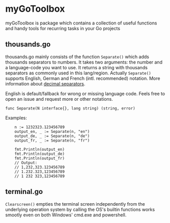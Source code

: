 # myGoToolbox
myGoToolbox is package which contains a collection of useful functions and handy tools for recurring tasks in your Go projects

## thousands.go
thousands.go mainly consists of the function `Separate()` which adds thousands separators to numbers. It takes two arguments: the number and a language-code you want to use. It returns a string with thousands separators as commonly used in this lang/region. Actually `Separate()` supports English, German and French (intl. recommended) notation. More information about [decimal separators](https://en.wikipedia.org/wiki/Decimal_separator). 

English is default/fallback for wrong or missing language code. Feels free to open an issue and request more or other notations.

```
func Separate(N interface{}, lang string) (string, error)
```

Examples:
```
	n := 1232323.123456789
	output_en, _ := Separate(n, "en")
	output_de, _ := Separate(n, "de")
	output_fr, _ := Separate(n, "fr")

	fmt.Println(output_en)
	fmt.Println(output_de)
	fmt.Println(output_fr)
	// Output:
	// 1,232,323.123456789
	// 1.232.323,123456789
	// 1 232 323,123456789

```
## terminal.go
`Clearscreen()` empties the terminal screen independently from the underlying operation system by calling the OS's builtin functions works smootly even on both Windows' cmd.exe and powershell.